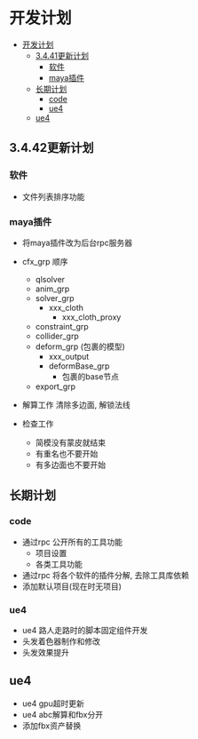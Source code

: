 # 开发计划

- [开发计划](#开发计划)
  - [3.4.41更新计划](#3441更新计划)
    - [软件](#软件)
    - [maya插件](#maya插件)
  - [长期计划](#长期计划)
    - [code](#code)
    - [ue4](#ue4)
  - [ue4](#ue4-1)
 
## 3.4.42更新计划

### 软件

- 文件列表排序功能


### maya插件

- 将maya插件改为后台rpc服务器
- cfx_grp 顺序
    - qlsolver
    - anim_grp
    - solver_grp
        - xxx_cloth
            - xxx_cloth_proxy
    - constraint_grp
    - collider_grp
    - deform_grp  (包裹的模型)
        - xxx_output
        - deformBase_grp
            - 包裹的base节点
    - export_grp

- 解算工作 清除多边面, 解锁法线
- 检查工作
    - 简模没有蒙皮就结束
    - 有重名也不要开始
    - 有多边面也不要开始

## 长期计划

### code

- 通过rpc 公开所有的工具功能
    - 项目设置
    - 各类工具功能
- 通过rpc 将各个软件的插件分解, 去除工具库依赖
- 添加默认项目(现在时无项目)

### ue4

- ue4 路人走路时的脚本固定组件开发
- 头发着色器制作和修改
- 头发效果提升

## ue4

* ue4 gpu超时更新
* ue4 abc解算和fbx分开
* 添加fbx资产替换


